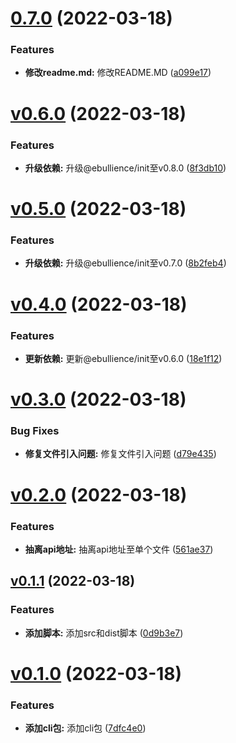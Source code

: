 # [0.7.0](https://github.com/qinshixixing/lunarlight/compare/cli/v0.6.0...cli/0.7.0) (2022-03-18)


### Features

* **修改readme.md:** 修改README.MD ([a099e17](https://github.com/qinshixixing/lunarlight/commit/a099e1722ca906401510aa7f5f87c7e17691ea99))



# [v0.6.0](https://github.com/qinshixixing/lunarlight/compare/cli/v0.5.0...cli/v0.6.0) (2022-03-18)


### Features

* **升级依赖:** 升级@ebullience/init至v0.8.0 ([8f3db10](https://github.com/qinshixixing/lunarlight/commit/8f3db10f55a4c6afc14c16c47101704d9e88ceac))



# [v0.5.0](https://github.com/qinshixixing/lunarlight/compare/cli/v0.4.0...cli/v0.5.0) (2022-03-18)


### Features

* **升级依赖:** 升级@ebullience/init至v0.7.0 ([8b2feb4](https://github.com/qinshixixing/lunarlight/commit/8b2feb42a46ce3d7ea1dfe4f1cdb1626f245cddf))



# [v0.4.0](https://github.com/qinshixixing/lunarlight/compare/cli/v0.3.0...cli/v0.4.0) (2022-03-18)


### Features

* **更新依赖:** 更新@ebullience/init至v0.6.0 ([18e1f12](https://github.com/qinshixixing/lunarlight/commit/18e1f1265d0b91f0af80fcb991c394267684e417))



# [v0.3.0](https://github.com/qinshixixing/lunarlight/compare/cli/v0.2.0...cli/v0.3.0) (2022-03-18)


### Bug Fixes

* **修复文件引入问题:** 修复文件引入问题 ([d79e435](https://github.com/qinshixixing/lunarlight/commit/d79e435461de8b4ee0ed2b08d7ee519850860570))



# [v0.2.0](https://github.com/qinshixixing/lunarlight/compare/cli/v0.1.1...cli/v0.2.0) (2022-03-18)


### Features

* **抽离api地址:** 抽离api地址至单个文件 ([561ae37](https://github.com/qinshixixing/lunarlight/commit/561ae3720206d9af389d5ef1547ee2d033f39c8c))



## [v0.1.1](https://github.com/qinshixixing/lunarlight/compare/cli/v0.1.0...cli/v0.1.1) (2022-03-18)


### Features

* **添加脚本:** 添加src和dist脚本 ([0d9b3e7](https://github.com/qinshixixing/lunarlight/commit/0d9b3e7bfb0269eb72e4a68f5c33a00c5aedce18))



# [v0.1.0](https://github.com/qinshixixing/lunarlight/compare/7dfc4e0536b44e245acab7f525be42adad656f58...cli/v0.1.0) (2022-03-18)


### Features

* **添加cli包:** 添加cli包 ([7dfc4e0](https://github.com/qinshixixing/lunarlight/commit/7dfc4e0536b44e245acab7f525be42adad656f58))




